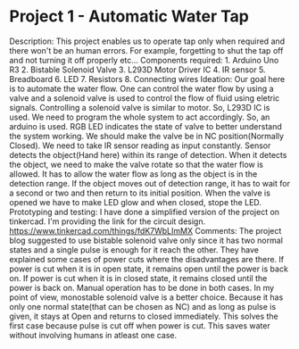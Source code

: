 # Project 1 - Automatic Water Tap
  Description:
    This project enables us to operate tap only when required and there won't be an human errors.
    For example, forgetting to shut the tap off and not turning it off properly etc...
  Components required:
    1. Arduino Uno R3 
    2. Bistable Solenoid Valve
    3. L293D Motor Driver IC
    4. IR sensor
    5. Breadboard
    6. LED
    7. Resistors
    8. Connecting wires
  Ideation:
    Our goal here is to automate the water flow. 
    One can control the water flow by using a valve and a solenoid valve is used to control the flow of fluid using eletric signals.
    Controlling a solenoid valve is similar to motor. So, L293D IC is used.
    We need to program the whole system to act accordingly. So, an arduino is used.
    RGB LED indicates the state of valve to better understand the system working.
    We should make the valve be in NC position(Normally Closed).
    We need to take IR sensor reading as input constantly. Sensor detects the object(Hand here) within its range of detection.
    When it detects the object, we need to make the valve rotate so that the water flow is allowed.
    It has to allow the water flow as long as the object is in the detection range.
    If the object moves out of detection range, it has to wait for a second or two and then return to its initial position.
    When the valve is opened we have to make LED glow and when closed, stope the LED.
  Prototyping and testing:
    I have done a simplified version of the project on tinkercad. I'm providing the link for the circuit design.
    https://www.tinkercad.com/things/fdK7WbLImMX
  Comments:
    The project blog suggested to use bistable solenoid valve only since it has two normal states and a single pulse is enough for it reach the other.
    They have explained some cases of power cuts where the disadvantages are there. 
    If power is cut when it is in open state, it remains open until the power is back on.
    If power is cut when it is in closed state, it remains closed until the power is back on.
    Manual operation has to be done in both cases.
    In my point of view, monostable solenoid valve is a better choice. 
    Because it has only one normal state(that can be chosen as NC) and as long as pulse is given, it stays at Open and returns to closed immediately.
    This solves the first case because pulse is cut off when power is cut. This saves water without involving humans in atleast one case. 
    
    
    
